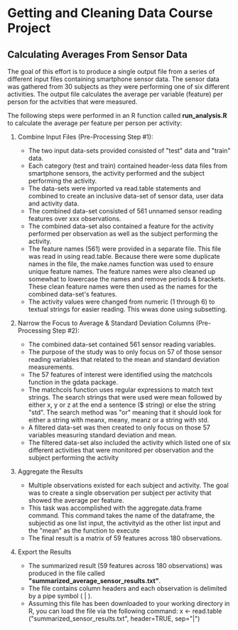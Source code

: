Getting and Cleaning Data Course Project
========================================

Calculating Averages From Sensor Data
-------------------------------------

The goal of this effort is to produce a single output file from a series of different input files containing smartphone sensor data. The sensor data was gathered from 30 subjects as they were performing one of six different activities.  The output file calculates the average per variable (feature) per person for the actvities that were measured.

The following steps were performed in an R function called **run_analysis.R** to calculate the average per feature per person per activity:

1. Combine Input Files (Pre-Processing Step #1):

	* The two input data-sets provided consisted of "test" data and "train" data.  
	* Each category (test and train) contained header-less data files from smartphone sensors, the activity performed and the subject performing the activity.
	* The data-sets were imported va read.table statements and combined to create an inclusive data-set of sensor data, user data and activity data.
	* The combined data-set consisted of 561 unnamed sensor reading features over xxx observations.
	* The combined data-set also contained a feature for the activity performed per observation as well as the subject performing the activity.
	* The feature names (561) were provided in a separate file.  This file was read in using read.table.  Because there were some duplicate names in the file, the make.names function was used to ensure unique feature names. The feature names were also cleaned up somewhat to lowercase the names and remove periods & brackets.  These clean feature names were then used as the names for the combined data-set's features.
	* The activity values were changed from numeric (1 through 6) to textual strings for easier reading.  This wwas done using subsetting.

2. Narrow the Focus to Average & Standard Deviation Columns (Pre-Processing Step #2):

	* The combined data-set contained 561 sensor reading variables.
	* The purpose of the study was to only focus on 57 of those sensor reading variables that related to the mean and standard deviation measurements.
	* The 57 features of interest were identified using the matchcols function in the gdata package.  
	* The matchcols function uses regular expressions to match text strings.  The search strings that were used were mean followed by either x, y or z at the end a sentence ($ string) or else the string "std".  The search method was "or" meaning that it should look for either a string with meanx, meany, meanz or a string with std.
	* A filtered data-set was then created to only focus on those 57 variables measuring standard deviation and mean.
	* The filtered data-set also included the activity which listed one of six different activities that were monitored per observation and the subject performing the activity

3. Aggregate the Results 
 
	* Multiple observations existed for each subject and activity.  The goal was to create a single observation per subject per activity that showed the average per feature.
	* This task was accomplished with the aggregate.data.frame command.  This command takes the name of the dataframe, the subjectid as one list input, the activityid as the other list input and the "mean" as the function to execute
	* The final result is a matrix of 59 features across 180 observations.


4. Export the Results

	* The summarized result (59 features across 180 observations) was produced in the file called **"summarized_average_sensor_results.txt"**.
	* The file contains column headers and each observation is delimited by a pipe symbol ( | ).
	* Assuming this file has been downloaded to your working directory in R, you can load the file via the following command: x <- read.table ("summarized_sensor_results.txt", header=TRUE, sep="|")







